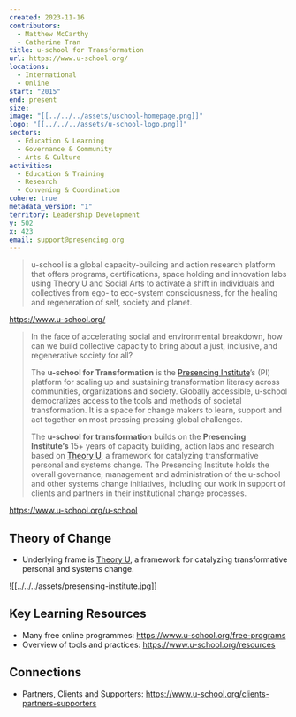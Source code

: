 ```yaml
---
created: 2023-11-16
contributors:
  - Matthew McCarthy
  - Catherine Tran
title: u-school for Transformation
url: https://www.u-school.org/
locations:
  - International
  - Online
start: "2015"
end: present
size: 
image: "[[../../../assets/uschool-homepage.png]]"
logo: "[[../../../assets/u-school-logo.png]]"
sectors:
  - Education & Learning
  - Governance & Community
  - Arts & Culture
activities:
  - Education & Training
  - Research
  - Convening & Coordination
cohere: true
metadata_version: "1"
territory: Leadership Development
y: 502
x: 423
email: support@presencing.org
---
```

>u-school is a global capacity-building and action research platform that offers programs, certifications, space holding and innovation labs using Theory U and Social Arts to activate a shift in individuals and collectives from ego- to eco-system consciousness, for the healing and regeneration of self, society and planet.

https://www.u-school.org/

>In the face of accelerating social and environmental breakdown, how can we build collective capacity to bring about a just, inclusive, and regenerative society for all?
>
>The **u-school for Transformation** is the [Presencing Institute](https://www.u-school.org/about-pi)’s (PI) platform for scaling up and sustaining transformation literacy across communities, organizations and society. Globally accessible, u-school democratizes access to the tools and methods of societal transformation. It is a space for change makers to learn, support and act together on most pressing pressing global challenges.
>
>The **u-school for transformation** builds on the **Presencing Institute’s** 15+ years of capacity building, action labs and research based on [Theory U](https://www.u-school.org/theory-u), a framework for catalyzing transformative personal and systems change. The Presencing Institute holds the overall governance, management and administration of the u-school and other systems change initiatives, including our work in support of clients and partners in their institutional change processes. 

https://www.u-school.org/u-school

## Theory of Change 
  
- Underlying frame is [Theory U](https://www.u-school.org/theory-u), a framework for catalyzing transformative personal and systems change.

![[../../../assets/presensing-institute.jpg]]
## Key Learning Resources 

- Many free online programmes: https://www.u-school.org/free-programs
- Overview of tools and practices: https://www.u-school.org/resources

## Connections

- Partners, Clients and Supporters: https://www.u-school.org/clients-partners-supporters
 

